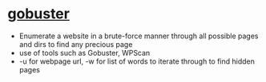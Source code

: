 # [gobuster](https://github.com/OJ/gobuster.git)


* Enumerate a website in a brute-force manner through all possible pages and dirs to find any precious page
* use of tools such as Gobuster, WPScan
* -u for webpage url, -w for list of words to iterate through to find hidden pages